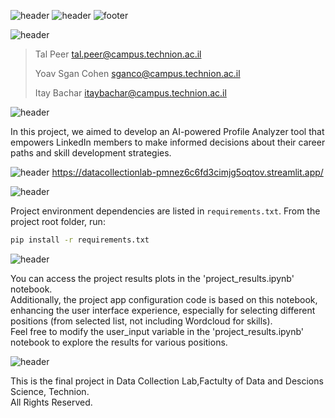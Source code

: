 ![header](https://capsule-render.vercel.app/api?type=waving&color=A5BECC&height=300&section=header&text=Data%20Collection%20Lab-nl-&fontSize=65&animation=fadeIn&fontColor=243A73&desc=Final%20Project&descSize=52&stroke=243A73&strokeWidth=0)
![header](https://capsule-render.vercel.app/api?type=transparent&color=A5BECC&height=65&reversal=true&fontSize=24&fontColor=365486&text=The%20Faculty%20of%20Data%20and%20Decisions%20Science%20-nl-%20&desc=%20Technion%20-%20Israel%20Institute%20of%20Technology&descSize=18&descAlignY=73&fontAlign=50&animation=fadeIn&textBg=false&section=header&stroke=243A73&strokeWidth=0&theme=holi)
![footer](https://capsule-render.vercel.app/api?type=waving&color=A5BECC&height=100&section=footer&text=%20-nl-%20Winter%202023/24%20%20&fontSize=16&fontAlign=50&fontColor=243A73&theme=holi)


![header](https://capsule-render.vercel.app/api?type=soft&color=293B5F&height=45&section=header2&text=Authors&fontSize=28&fontAlign=7&fontColor=EEF5FF&reversal=false&theme=holi)
> Tal Peer tal.peer@campus.technion.ac.il
> 
> Yoav Sgan Cohen sganco@campus.technion.ac.il
> 
> Itay Bachar itaybachar@campus.technion.ac.il
> 

![header](https://capsule-render.vercel.app/api?type=soft&color=293B5F&height=45&section=header&text=Background&fontSize=28&fontAlign=10&fontColor=EEF5FF&reversal=true&theme=holi)

In this project, we aimed to develop an AI-powered Profile Analyzer tool that empowers LinkedIn members to make informed decisions about their career paths and skill development strategies.<br>

![header](https://capsule-render.vercel.app/api?type=transparent&color=293B5F&height=45&section=header&text=Explore%20our%20results%20with%20streamlit%20app:&fontSize=20&fontAlign=21&fontColor=293B5F&reversal=true&theme=holi)
https://datacollectionlab-pmnez6c6fd3cimjg5oqtov.streamlit.app/

![header](https://capsule-render.vercel.app/api?type=soft&color=293B5F&height=45&section=header&text=Dependencies&fontSize=28&fontAlign=11.5&fontColor=EEF5FF&reversal=true&theme=holi)

Project environment dependencies are listed in `requirements.txt`.
From the project root folder, run:

```bash
pip install -r requirements.txt
```

![header](https://capsule-render.vercel.app/api?type=soft&color=293B5F&height=45&section=header&text=Configuration&fontSize=28&fontAlign=11.5&fontColor=EEF5FF&reversal=true&theme=holi)


You can access the project results plots in the 'project_results.ipynb' notebook. <br>
Additionally, the project app configuration code is based on this notebook, enhancing the user interface experience, especially for selecting different positions (from selected list, not including Wordcloud for skills). <br>
Feel free to modify the user_input variable in the 'project_results.ipynb' notebook to explore the results for various positions.

![header](https://capsule-render.vercel.app/api?type=soft&color=293B5F&height=45&section=header&text=Acknowladgment&fontSize=28&fontAlign=14&fontColor=EEF5FF&reversal=true&theme=holi)

This is the final project in Data Collection Lab,Factulty of Data and Descions Science, Technion. <br>
All Rights Reserved.
